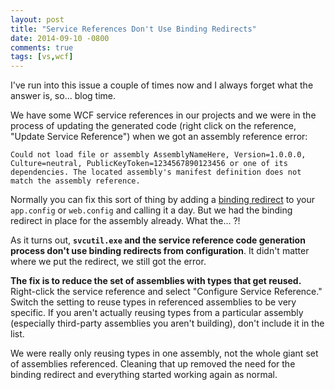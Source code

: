 ```yaml
---
layout: post
title: "Service References Don't Use Binding Redirects"
date: 2014-09-10 -0800
comments: true
tags: [vs,wcf]
---
```

I've run into this issue a couple of times now and I always forget what the answer is, so... blog time.

We have some WCF service references in our projects and we were in the process of updating the generated code (right click on the reference, "Update Service Reference") when we got an assembly reference error:

`Could not load file or assembly AssemblyNameHere, Version=1.0.0.0, Culture=neutral, PublicKeyToken=1234567890123456 or one of its dependencies. The located assembly's manifest definition does not match the assembly reference.`

Normally you can fix this sort of thing by adding a [binding redirect](http://msdn.microsoft.com/en-us/library/7wd6ex19.aspx) to your `app.config` or `web.config` and calling it a day. But we had the binding redirect in place for the assembly already. What the... ?!

As it turns out, **`svcutil.exe` and the service reference code generation process don't use binding redirects from configuration**. It didn't matter where we put the redirect, we still got the error.

**The fix is to reduce the set of assemblies with types that get reused.** Right-click the service reference and select "Configure Service Reference." Switch the setting to reuse types in referenced assemblies to be very specific. If you aren't actually reusing types from a particular assembly (especially third-party assemblies you aren't building), don't include it in the list.

We were really only reusing types in one assembly, not the whole giant set of assemblies referenced. Cleaning that up removed the need for the binding redirect and everything started working again as normal.